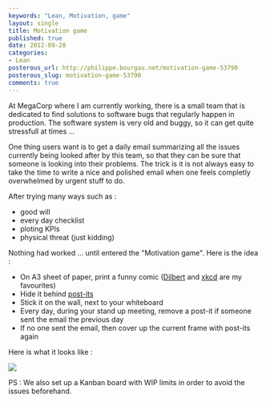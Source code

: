 ```yaml
---
keywords: "Lean, Motivation, game"
layout: single
title: Motivation game
published: true
date: 2012-09-28
categories:
- Lean
posterous_url: http://philippe.bourgau.net/motivation-game-53790
posterous_slug: motivation-game-53790
comments: true
---
```

<p>At MegaCorp where I am currently working, there is a small team that is dedicated to find solutions to software bugs that regularly happen in production. The software system is very old and buggy, so it can get quite stressfull at times ...</p>
<p>One thing users want is to get a daily email summarizing all the issues currently being looked after by this team, so that they can be sure that someone is looking into their problems. The trick is it is not always easy to take the time to write a nice and polished email when one feels completly overwhelmed by urgent stuff to do.</p>
<p>After trying many ways such as :</p>
<ul>
<li>good will</li>
<li>every day checklist</li>
<li>ploting KPIs</li>
<li>physical threat (just kidding)</li>
</ul>
<p>Nothing had worked ... until entered the "Motivation game". Here is the idea :</p>
<ul>
<li>On A3 sheet of paper, print a funny comic (<a href="http://www.google.com/url?sa=t&amp;rct=j&amp;q=&amp;esrc=s&amp;source=web&amp;cd=1&amp;cad=rja&amp;ved=0CCUQFjAA&amp;url=http%3A%2F%2Fdilbert.com%2F&amp;ei=3D5kUK-BG-PJ0QX7wYAQ&amp;usg=AFQjCNEzqbruFsiWErjKY19Ktc80J-tx3Q">Dilbert</a> and <a href="http://www.google.com/url?sa=t&amp;rct=j&amp;q=&amp;esrc=s&amp;source=web&amp;cd=1&amp;cad=rja&amp;ved=0CCUQFjAA&amp;url=http%3A%2F%2Fxkcd.com%2F&amp;ei=6T5kUOjMN4iw0AXKxYHgBA&amp;usg=AFQjCNFDXrX3H2MQFcuC7XN2wLJDnI9lBw">xkcd</a>&nbsp;are my favourites)</li>
<li>Hide it behind <a href="http://www.post-it.com">post-its</a></li>
<li>Stick it on the wall, next to your whiteboard</li>
<li>Every day, during your stand up meeting, remove a post-it if someone sent the email the previous day</li>
<li>If no one sent the email, then cover up the current frame with post-its again</li>
</ul>
<p>Here is what it looks like :</p>
<p><img src="{{site.url}}{{site.baseurl}}/imgs/2012-09-28-motivation-game-53790/motivation-game.jpg"></p>
<p />
<p>PS : We also set up a&nbsp;Kanban board with WIP limits in order to avoid the issues beforehand.</p>
<ul>
</ul>
